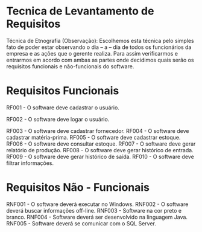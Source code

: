 # Tecnica de Levantamento de Requisitos

Técnica de Etnografia (Observação): Escolhemos esta técnica pelo simples fato de poder estar observando o dia – a – dia de todos os funcionários da empresa e as ações que o gerente realiza. Para assim verificarmos e entrarmos em acordo com ambas as partes onde decidimos quais serão os requisitos funcionais e não-funcionais do software.

# Requisitos Funcionais 

RF001 - O software deve cadastrar o usuário.

RF002 - O software deve logar o usuário.

RF003 - O software deve cadastrar fornecedor.
RF004 - O software deve cadastrar matéria-prima.
RF005 - O software deve cadastrar estoque.
RF006 - O software deve consultar estoque.
RF007 - O software deve gerar relatório de produção.
RF008 - O software deve gerar histórico de entrada.
RF009 - O software deve gerar histórico de saída.
RF010 - O software deve filtrar informações.

# Requisitos Não - Funcionais

RNF001 - O software deverá executar no Windows.
RNF002 - O software deverá buscar informações off-line.
RNF003 - Software na cor preto e branco.
RNF004 - Software deverá ser desenvolvido na linguagem Java.
RNF005 - Software deverá se comunicar com o SQL Server. 
